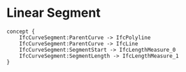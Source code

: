 Linear Segment
==============



```
concept {
    IfcCurveSegment:ParentCurve -> IfcPolyline
    IfcCurveSegment:ParentCurve -> IfcLine
    IfcCurveSegment:SegmentStart -> IfcLengthMeasure_0
    IfcCurveSegment:SegmentLength -> IfcLengthMeasure_1
}
```
